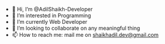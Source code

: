 - 👋 Hi, I’m @AdilShaikh-Developer
- 👀 I’m interested in Programming
- 🌱 I’m currently Web Developer
- 💞️ I’m looking to collaborate on any meaningful thing
- 📫 How to reach me: mail me on shaikhadil.dev@gmail.com

<!---
AdilShaikh-Developer/AdilShaikh-Developer is a ✨ special ✨ repository because its `README.md` (this file) appears on your GitHub profile.
You can click the Preview link to take a look at your changes.
--->
